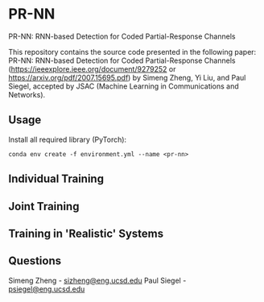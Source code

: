# PR-NN
PR-NN: RNN-based Detection for Coded Partial-Response Channels

This repository contains the source code presented in the following paper: PR-NN: RNN-based Detection for Coded Partial-Response Channels (https://ieeexplore.ieee.org/document/9279252 or https://arxiv.org/pdf/2007.15695.pdf) by Simeng Zheng, Yi Liu, and Paul Siegel, accepted by JSAC (Machine Learning in Communications and Networks).

## Usage
Install all required library (PyTorch):

```
conda env create -f environment.yml --name <pr-nn>
```

## Individual Training

## Joint Training

## Training in 'Realistic' Systems

## Questions
Simeng Zheng - sizheng@eng.ucsd.edu
Paul Siegel - psiegel@eng.ucsd.edu
